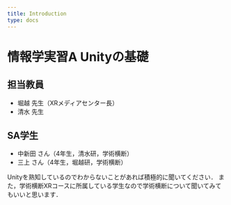 ```yaml
---
title: Introduction
type: docs
---
```


# 情報学実習A Unityの基礎

## 担当教員
- 堀越 先生（XRメディアセンター長）
- 清水 先生

## SA学生
- 中新田 さん（4年生，清水研，学術横断）
- 三上 さん（4年生，堀越研，学術横断）

Unityを熟知しているのでわからないことがあれば積極的に聞いてください．
また，学術横断XRコースに所属している学生なので学術横断について聞いてみてもいいと思います．